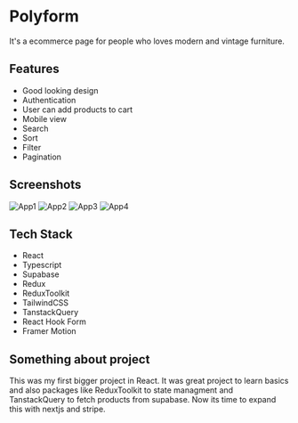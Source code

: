 
# Polyform

It's a ecommerce page for people who loves modern and vintage furniture.


## Features

- Good looking design
- Authentication
- User can add products to cart
- Mobile view
- Search
- Sort
- Filter
- Pagination


## Screenshots

![App1](https://github.com/user-attachments/assets/74c30914-6314-4618-a102-f8bb6cfbf596)
![App2](https://github.com/user-attachments/assets/84a48342-77fc-4ab5-8dbb-274172b1f95a)
![App3](https://github.com/user-attachments/assets/2e06e3c9-9321-43fb-aa9a-2dab6ca0a4ef)
![App4](https://github.com/user-attachments/assets/cf91b30d-06b3-4c82-b899-5424bd5a8ebc)


## Tech Stack

 - React
 - Typescript
 - Supabase
 - Redux
 - ReduxToolkit
 - TailwindCSS
 - TanstackQuery
 - React Hook Form
 - Framer Motion


## Something about project

This was my first bigger project in React. It was great project to learn basics and also packages like ReduxToolkit to state managment and TanstackQuery to fetch products from supabase. Now its time to expand this with nextjs and stripe.
